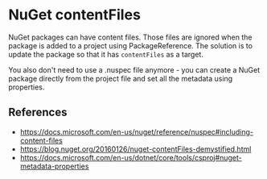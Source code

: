 # NuGet contentFiles

NuGet packages can have content files. Those files are ignored when the package is added to a project using PackageReference. The solution is to update the package so that it has `contentFiles` as a target.

You also don't need to use a .nuspec file anymore - you can create a NuGet package directly from the project file and set all the metadata using properties.

## References

- https://docs.microsoft.com/en-us/nuget/reference/nuspec#including-content-files
- https://blog.nuget.org/20160126/nuget-contentFiles-demystified.html
- https://docs.microsoft.com/en-us/dotnet/core/tools/csproj#nuget-metadata-properties